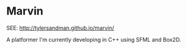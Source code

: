Marvin
======
SEE: http://tylersandman.github.io/marvin/

A platformer I'm currently developing in C++ using SFML and Box2D.
